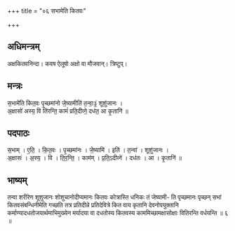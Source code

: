 +++
title = "०६ सभामेति कितवः"

+++
## अधिमन्त्रम्
अक्षकितवनिन्दा। कवष ऐलूषो अक्षो वा मौजवान्। त्रिष्टुप्।

## मन्त्रः
स॒भामे॑ति कित॒वः पृ॒च्छमा॑नो जे॒ष्यामीति॑ त॒न्वा॒३॒॑ शूशु॑जानः ।  
अ॒क्षासो॑ अस्य॒ वि ति॑रन्ति॒ कामं॑ प्रति॒दीव्ने॒ दध॑त॒ आ कृ॒तानि॑ ॥

## पदपाठः
स॒भाम् । ए॒ति॒ । कि॒त॒वः । पृ॒च्छमा॑नः । जे॒ष्यामि॑ । इति॑ । त॒न्वा॑ । शूशु॑जानः ।  
अ॒क्षासः॑ । अ॒स्य॒ । वि । ति॒र॒न्ति॒ । काम॑म् । प्र॒ति॒ऽदीव्ने॑ । दध॑तः । आ । कृ॒तानि॑ ॥

## भाष्यम्
तन्वा शरीरेण शूशुजानः शोशुचानोदीप्यमानः कितवः कोत्रास्ति धनिकः तं जेष्यामी- ति पृच्छमानः पृच्छन् सभां कितवसंबन्धिनीमेति गच्छति तत्र प्रतिदीन्ने प्रतिदेवित्रे कित वाय कृतानि देवनोपयुक्तानि कर्माण्यादधतोजयार्थमाभिमुख्येन मर्यादया वा दधतोस्य कितवस्य काममिच्छामक्षासोक्षाः वितिरन्ति वर्धयन्ति ॥ ६ ॥